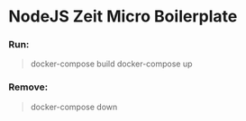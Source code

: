 # NodeJS Zeit Micro Boilerplate

### Run:

> docker-compose build
> docker-compose up

### Remove:

> docker-compose down
